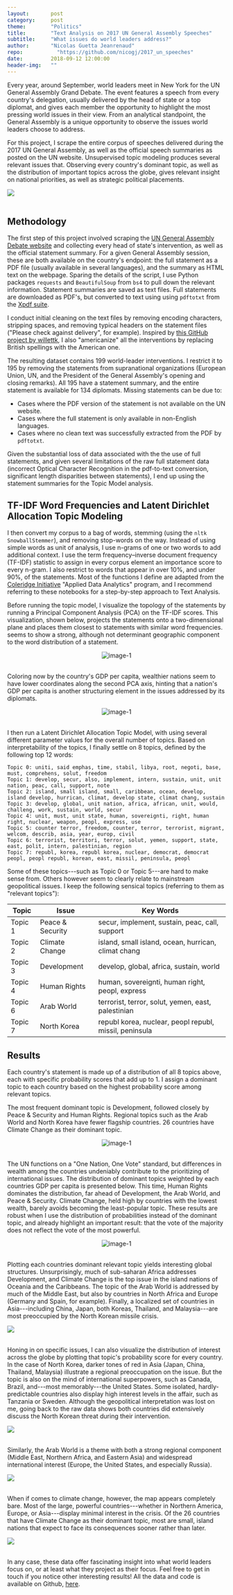```yaml
---
layout:       post
category:     post
theme:        "Politics"
title:        "Text Analysis on 2017 UN General Assembly Speeches"
subtitle:     "What issues do world leaders address?"
author:       "Nicolas Guetta Jeanrenaud"
repo: 		    "https://github.com/nicogj/2017_un_speeches"
date:         2018-09-12 12:00:00
header-img:   ""
---
```


Every year, around September, world leaders meet in New York for the UN General Assembly Grand Debate. The event features a speech from every country's delegation, usually delivered by the head of state or a top diplomat, and gives each member the opportunity to highlight the most pressing world issues in their view. From an analytical standpoint, the General Assembly is a unique opportunity to observe the issues world leaders choose to address.

For this project, I scrape the entire corpus of speeches delivered during the 2017 UN General Assembly, as well as the official speech summaries as posted on the UN website. Unsupervised topic modeling produces several relevant issues that. Observing every country's dominant topic, as well as the distribution of important topics across the globe, gives relevant insight on national priorities, as well as strategic political placements.

<!-- Dominant Topics -->
<body>
  <div class='tableauPlaceholder' id='viz1551241312635' style='position: relative'><noscript><a href='#'><img alt=' ' src='https:&#47;&#47;public.tableau.com&#47;static&#47;images&#47;un&#47;un_speech_intro_2017&#47;WhatTopicsdoourWorldLeadersAddress&#47;1_rss.png' style='border: none' /></a></noscript><object class='tableauViz'  style='display:none;'><param name='host_url' value='https%3A%2F%2Fpublic.tableau.com%2F' /> <param name='embed_code_version' value='3' /> <param name='site_root' value='' /><param name='name' value='un_speech_intro_2017&#47;WhatTopicsdoourWorldLeadersAddress' /><param name='tabs' value='no' /><param name='toolbar' value='yes' /><param name='static_image' value='https:&#47;&#47;public.tableau.com&#47;static&#47;images&#47;un&#47;un_speech_intro_2017&#47;WhatTopicsdoourWorldLeadersAddress&#47;1.png' /> <param name='animate_transition' value='yes' /><param name='display_static_image' value='yes' /><param name='display_spinner' value='yes' /><param name='display_overlay' value='yes' /><param name='display_count' value='yes' /><param name='filter' value='publish=yes' /></object></div>                <script type='text/javascript'>                    var divElement = document.getElementById('viz1551241312635');                    var vizElement = divElement.getElementsByTagName('object')[0];                    vizElement.style.width='100%';vizElement.style.height=(divElement.offsetWidth*0.75)+'px';                    var scriptElement = document.createElement('script');                    scriptElement.src = 'https://public.tableau.com/javascripts/api/viz_v1.js';                    vizElement.parentNode.insertBefore(scriptElement, vizElement);                </script>
</body>
<br>

## Methodology

The first step of this project involved scraping the <a href="https://gadebate.un.org/en/sessions-archive" target="_blank">UN General Assembly Debate website</a> and collecting every head of state's intervention, as well as the official statement summary. For a given General Assembly session, these are both available on the country's endpoint: the full statement as a PDF file (usually available in several languages), and the summary as HTML text on the webpage. Sparing the details of the script, I use Python packages `requests` and `BeautifulSoup` from `bs4` to pull down the relevant information. Statement summaries are saved as text files. Full statements are downloaded as PDF's, but converted to text using using `pdftotxt` from the <a href="https://www.xpdfreader.com/pdftotext-man.html" target="_blank">Xpdf suite</a>.

I conduct initial cleaning on the text files by removing encoding characters, stripping spaces, and removing typical headers on the statement files ("Please check against delivery", for example). Inspired by <a href="https://github.com/willettk/common_language" target="_blank">this GitHub project by willettk</a>, I also "americanize" all the interventions by replacing British spellings with the American one.

The resulting dataset contains 199 world-leader interventions. I restrict it to 195 by removing the statements from supranational organizations (European Union, UN, and the President of the General Assembly's opening and closing remarks). All 195 have a statement summary, and the entire statement is available for 134 diplomats. Missing statements can be due to:
- Cases where the PDF version of the statement is not available on the UN website.
- Cases where the full statement is only available in non-English languages.
- Cases where no clean text was successfully extracted from the PDF by `pdftotxt`.

Given the substantial loss of data associated with the the use of full statements, and given several limitations of the raw full statement data (incorrect Optical Character Recognition in the pdf-to-text conversion, significant length disparities between statements), I end up using the statement summaries for the Topic Model analysis.

## TF-IDF Word Frequencies and Latent Dirichlet Allocation Topic Modeling

I then convert my corpus to a bag of words, stemming (using the `nltk` `SnowballStemmer`), and removing stop-words on the way. Instead of using simple words as unit of analysis, I use n-grams of one or two words to add additional context. I use the term frequency–inverse document frequency (TF-IDF) statistic to assign in every corpus element an importance score to every n-gram. I also restrict to words that appear in over 10%, and under 90%, of the statements. Most of the functions I define are adapted from the <a href="https://github.com/coleridge-initiative" target="_blank">Coleridge Initiative</a> "Applied Data Analytics" program, and I recommend referring to these notebooks for a step-by-step approach to Text Analysis.

Before running the topic model, I visualize the topology of the statements by running a Principal Component Analysis (PCA) on the TF-IDF scores. This visualization, shown below, projects the statements onto a two-dimensional plane and places them closest to statements with similar word frequencies. seems to show a strong, although not determinant geographic component to the word distribution of a statement.

<center>
<img class="example-image" src="/img/2017_un_speeches/pca_fig1.png" alt="image-1" />
</center>
<br>

Coloring now by the country's GDP per capita, wealthier nations seem to have lower coordinates along the second PCA axis, hinting that a nation's GDP per capita is another structuring element in the issues addressed by its diplomats.

<center>
<img class="example-image" src="/img/2017_un_speeches/pca_fig2.png" alt="image-1" />
</center>
<br>

I then run a Latent Dirichlet Allocation Topic Model, with using several different parameter values for the overall number of topics. Based on interpretability of the topics, I finally settle on 8 topics, defined by the following top 12 words:

```
Topic 0: uniti, said emphas, time, stabil, libya, root, negoti, base, must, comprehens, solut, freedom
Topic 1: develop, secur, also, implement, intern, sustain, unit, unit nation, peac, call, support, note
Topic 2: island, small island, small, caribbean, ocean, develop, island develop, hurrican, climat, develop state, climat chang, sustain
Topic 3: develop, global, unit nation, africa, african, unit, would, challeng, work, sustain, world, secur
Topic 4: unit, must, unit state, human, sovereignti, right, human right, nuclear, weapon, peopl, express, use
Topic 5: counter terror, freedom, counter, terror, terrorist, migrant, welcom, describ, asia, year, europ, civil
Topic 6: terrorist, territori, terror, solut, yemen, support, state, east, polit, intern, palestinian, region
Topic 7: republ, korea, republ korea, nuclear, democrat, democrat peopl, peopl republ, korean, east, missil, peninsula, peopl
```

Some of these topics---such as Topic 0 or Topic 5---are hard to make sense from. Others however seem to clearly relate to mainstream geopolitical issues. I keep the following sensical topics (referring to them as "relevant topics"):

Topic | Issue | Key Words
--- | --- | ---
Topic 1 | Peace & Security | secur, implement, sustain, peac, call, support
Topic 2 | Climate Change | island, small island, ocean, hurrican, climat chang
Topic 3 | Development | develop, global, africa, sustain, world
Topic 4 | Human Rights | human, sovereignti, human right, peopl, express
Topic 6 | Arab World | terrorist, terror, solut, yemen, east, palestinian
Topic 7 | North Korea | republ korea, nuclear, peopl republ, missil, peninsula


## Results

Each country's statement is made up of a distribution of all 8 topics above, each with specific probability scores that add up to 1. I assign a dominant topic to each country based on the highest probability score among relevant topics.

The most frequent dominant topic is Development, followed closely by Peace & Security and Human Rights. Regional topics such as the Arab World and North Korea have fewer flagship countries. 26 countries have Climate Change as their dominant topic.

<center>
<img class="example-image" src="/img/2017_un_speeches/dom_top_fig1.png" alt="image-1" />
</center>
<br>

The UN functions on a "One Nation, One Vote" standard, but differences in wealth among the countries undeniably contribute to the prioritizing of international issues. The distribution of dominant topics weighted by each countries GDP per capita is presented below. This time, Human Rights dominates the distribution, far ahead of Development, the Arab World, and Peace & Security. Climate Change, held high by countries with the lowest wealth, barely avoids becoming the least-popular topic. These results are robust when I use the distribution of probabilities instead of the dominant topic, and already highlight an important result: that the vote of the majority does not reflect the vote of the most powerful.

<center>
<img class="example-image" src="/img/2017_un_speeches/dom_top_fig2.png" alt="image-1" />
</center>
<br>

Plotting each countries dominant relevant topic yields interesting global structures. Unsurprisingly, much of sub-saharan Africa addresses Development, and Climate Change is the top issue in the island nations of Oceania and the Caribbeans. The topic of the Arab World is addressed by much of the Middle East, but also by countries in North Africa and Europe (Germany and Spain, for example). Finally, a localized set of countries in Asia---including China, Japan, both Koreas, Thailand, and Malaysia---are most preoccupied by the North Korean missile crisis.

<!-- Dominant Topics -->
<body>
  <div class='tableauPlaceholder' id='viz1551213311618' style='position: relative'><noscript><a href='#'><img alt=' ' src='https:&#47;&#47;public.tableau.com&#47;static&#47;images&#47;un&#47;un_speech_dom_topics_2017&#47;WorldMapofDominantTopics&#47;1_rss.png' style='border: none' /></a></noscript><object class='tableauViz'  style='display:none;'><param name='host_url' value='https%3A%2F%2Fpublic.tableau.com%2F' /> <param name='embed_code_version' value='3' /> <param name='site_root' value='' /><param name='name' value='un_speech_dom_topics_2017&#47;WorldMapofDominantTopics' /><param name='tabs' value='no' /><param name='toolbar' value='yes' /><param name='static_image' value='https:&#47;&#47;public.tableau.com&#47;static&#47;images&#47;un&#47;un_speech_dom_topics_2017&#47;WorldMapofDominantTopics&#47;1.png' /> <param name='animate_transition' value='yes' /><param name='display_static_image' value='yes' /><param name='display_spinner' value='yes' /><param name='display_overlay' value='yes' /><param name='display_count' value='yes' /><param name='filter' value='publish=yes' /></object></div>                <script type='text/javascript'>                    var divElement = document.getElementById('viz1551213311618');                    var vizElement = divElement.getElementsByTagName('object')[0];                    vizElement.style.width='100%';vizElement.style.height=(divElement.offsetWidth*0.75)+'px';                    var scriptElement = document.createElement('script');                    scriptElement.src = 'https://public.tableau.com/javascripts/api/viz_v1.js';                    vizElement.parentNode.insertBefore(scriptElement, vizElement);                </script>
</body>
<br>

Honing in on specific issues, I can also visualize the distribution of interest across the globe by plotting that topic's probability score for every country. In the case of North Korea, darker tones of red in Asia (Japan, China, Thailand, Malaysia) illustrate a regional preoccupation on the issue. But the topic is also on the mind of international superpowers, such as Canada, Brazil, and---most memorably---the United States. Some isolated, hardly-predictable countries also display high interest levels in the affair, such as Tanzania or Sweden. Although the geopolitical interpretation was lost on me, going back to the raw data shows both countries did extensively discuss the North Korean threat during their intervention.

<!-- North Korea -->
<body>
  <div class='tableauPlaceholder' id='viz1551240986603' style='position: relative'><noscript><a href='#'><img alt=' ' src='https:&#47;&#47;public.tableau.com&#47;static&#47;images&#47;un&#47;un_speech_n_korea_2017&#47;TopicFocusNorthKorea&#47;1_rss.png' style='border: none' /></a></noscript><object class='tableauViz'  style='display:none;'><param name='host_url' value='https%3A%2F%2Fpublic.tableau.com%2F' /> <param name='embed_code_version' value='3' /> <param name='site_root' value='' /><param name='name' value='un_speech_n_korea_2017&#47;TopicFocusNorthKorea' /><param name='tabs' value='no' /><param name='toolbar' value='yes' /><param name='static_image' value='https:&#47;&#47;public.tableau.com&#47;static&#47;images&#47;un&#47;un_speech_n_korea_2017&#47;TopicFocusNorthKorea&#47;1.png' /> <param name='animate_transition' value='yes' /><param name='display_static_image' value='yes' /><param name='display_spinner' value='yes' /><param name='display_overlay' value='yes' /><param name='display_count' value='yes' /><param name='filter' value='publish=yes' /></object></div>                <script type='text/javascript'>                    var divElement = document.getElementById('viz1551240986603');                    var vizElement = divElement.getElementsByTagName('object')[0];                    vizElement.style.width='100%';vizElement.style.height=(divElement.offsetWidth*0.75)+'px';                    var scriptElement = document.createElement('script');                    scriptElement.src = 'https://public.tableau.com/javascripts/api/viz_v1.js';                    vizElement.parentNode.insertBefore(scriptElement, vizElement);                </script>
</body>
<br>

Similarly, the Arab World is a theme with both a strong regional component (Middle East, Northern Africa, and Eastern Asia) and widespread international interest (Europe, the United States, and especially Russia).

<!-- Arab World -->
<body>
  <div class='tableauPlaceholder' id='viz1551240262570' style='position: relative'><noscript><a href='#'><img alt=' ' src='https:&#47;&#47;public.tableau.com&#47;static&#47;images&#47;un&#47;un_speech_arab_world_2017&#47;TopicFocusArabWorld&#47;1_rss.png' style='border: none' /></a></noscript><object class='tableauViz'  style='display:none;'><param name='host_url' value='https%3A%2F%2Fpublic.tableau.com%2F' /> <param name='embed_code_version' value='3' /> <param name='site_root' value='' /><param name='name' value='un_speech_arab_world_2017&#47;TopicFocusArabWorld' /><param name='tabs' value='no' /><param name='toolbar' value='yes' /><param name='static_image' value='https:&#47;&#47;public.tableau.com&#47;static&#47;images&#47;un&#47;un_speech_arab_world_2017&#47;TopicFocusArabWorld&#47;1.png' /> <param name='animate_transition' value='yes' /><param name='display_static_image' value='yes' /><param name='display_spinner' value='yes' /><param name='display_overlay' value='yes' /><param name='display_count' value='yes' /><param name='filter' value='publish=yes' /></object></div>                <script type='text/javascript'>                    var divElement = document.getElementById('viz1551240262570');                    var vizElement = divElement.getElementsByTagName('object')[0];                    vizElement.style.width='100%';vizElement.style.height=(divElement.offsetWidth*0.75)+'px';                    var scriptElement = document.createElement('script');                    scriptElement.src = 'https://public.tableau.com/javascripts/api/viz_v1.js';                    vizElement.parentNode.insertBefore(scriptElement, vizElement);                </script>
</body>
<br>

When if comes to climate change, however, the map appears completely bare. Most of the large, powerful countries---whether in Northern America, Europe, or Asia---display minimal interest in the crisis. Of the 26 countries that have Climate Change as their dominant topic, most are small, island nations that expect to face its consequences sooner rather than later.

<!-- Climate Change -->
<body>
  <div class='tableauPlaceholder' id='viz1551240189481' style='position: relative'><noscript><a href='#'><img alt=' ' src='https:&#47;&#47;public.tableau.com&#47;static&#47;images&#47;un&#47;un_speech_climate_change_2017&#47;TopicFocusClimateChange&#47;1_rss.png' style='border: none' /></a></noscript><object class='tableauViz'  style='display:none;'><param name='host_url' value='https%3A%2F%2Fpublic.tableau.com%2F' /> <param name='embed_code_version' value='3' /> <param name='site_root' value='' /><param name='name' value='un_speech_climate_change_2017&#47;TopicFocusClimateChange' /><param name='tabs' value='no' /><param name='toolbar' value='yes' /><param name='static_image' value='https:&#47;&#47;public.tableau.com&#47;static&#47;images&#47;un&#47;un_speech_climate_change_2017&#47;TopicFocusClimateChange&#47;1.png' /> <param name='animate_transition' value='yes' /><param name='display_static_image' value='yes' /><param name='display_spinner' value='yes' /><param name='display_overlay' value='yes' /><param name='display_count' value='yes' /><param name='filter' value='publish=yes' /></object></div>                <script type='text/javascript'>                    var divElement = document.getElementById('viz1551240189481');                    var vizElement = divElement.getElementsByTagName('object')[0];                    vizElement.style.width='100%';vizElement.style.height=(divElement.offsetWidth*0.75)+'px';                    var scriptElement = document.createElement('script');                    scriptElement.src = 'https://public.tableau.com/javascripts/api/viz_v1.js';                    vizElement.parentNode.insertBefore(scriptElement, vizElement);                </script>
</body>
<br>

In any case, these data offer fascinating insight into what world leaders focus on, or at least what they project as their focus. Feel free to get in touch if you notice other interesting results! All the data and code is available on Github, <a href="https://github.com/nicogj/2017_un_speeches" target="_blank">here</a>.
